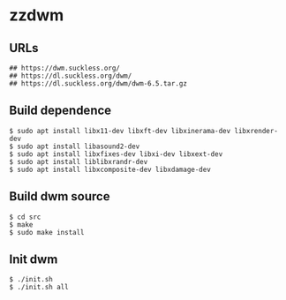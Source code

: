 zzdwm
=====

## URLs

    ## https://dwm.suckless.org/
    ## https://dl.suckless.org/dwm/
    ## https://dl.suckless.org/dwm/dwm-6.5.tar.gz

## Build dependence

    $ sudo apt install libx11-dev libxft-dev libxinerama-dev libxrender-dev
    $ sudo apt install libasound2-dev
    $ sudo apt install libxfixes-dev libxi-dev libxext-dev
    $ sudo apt install liblibxrandr-dev
    $ sudo apt install libxcomposite-dev libxdamage-dev

## Build dwm source

    $ cd src
    $ make
    $ sudo make install

## Init dwm

    $ ./init.sh
    $ ./init.sh all

